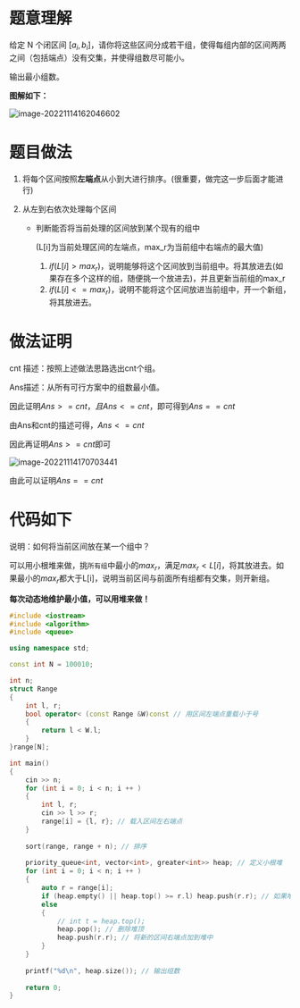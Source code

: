 # 题意理解

给定 N 个闭区间 $[a_i,b_i]$，请你将这些区间分成若干组，使得每组内部的区间两两之间（包括端点）没有交集，并使得组数尽可能小。

输出最小组数。

**图解如下：**

![image-20221114162046602](https://cdn.jsdelivr.net/gh/Lx001T/my-imgs/jq2022/image-20221114162046602.png)

# 题目做法

1. 将每个区间按照**左端点**从小到大进行排序。(很重要，做完这一步后面才能进行)

2. 从左到右依次处理每个区间

   - 判断能否将当前处理的区间放到某个现有的组中

     (L[i]为当前处理区间的左端点，max_r为当前组中右端点的最大值)

     1. $if(L[i] > max_r)$，说明能够将这个区间放到当前组中。将其放进去(如果存在多个这样的组，随便挑一个放进去)，并且更新当前组的max_r
     2. $if(L[i]<=max_r)$，说明不能将这个区间放进当前组中，开一个新组，将其放进去。

# 做法证明

cnt 描述：按照上述做法思路选出cnt个组。

Ans描述：从所有可行方案中的组数最小值。

因此证明$Ans>=cnt，且Ans<=cnt$，即可得到$Ans==cnt$

由Ans和cnt的描述可得，$Ans<=cnt$

因此再证明$Ans>=cnt$即可

![image-20221114170703441](https://cdn.jsdelivr.net/gh/Lx001T/my-imgs/jq2022/image-20221114170703441.png)

由此可以证明$Ans==cnt$

# 代码如下

说明：如何将当前区间放在某一个组中？

可以用小根堆来做，挑`所有组`中最小的$max_r$，满足$max_r<L[i]$，将其放进去。如果最小的$max_r$都大于L[i]，说明当前区间与前面所有组都有交集，则开新组。

**每次动态地维护最小值，可以用堆来做！**

```c++
#include <iostream>
#include <algorithm>
#include <queue>

using namespace std;

const int N = 100010;

int n;
struct Range
{
    int l, r;
    bool operator< (const Range &W)const // 用区间左端点重载小于号
    {
        return l < W.l;
    }
}range[N];

int main()
{
    cin >> n;
    for (int i = 0; i < n; i ++ )
    {
        int l, r;
        cin >> l >> r;
        range[i] = {l, r}; // 载入区间左右端点
    }
    
    sort(range, range + n); // 排序
    
    priority_queue<int, vector<int>, greater<int>> heap; // 定义小根堆
    for (int i = 0; i < n; i ++ )
    {
        auto r = range[i];
        if (heap.empty() || heap.top() >= r.l) heap.push(r.r); // 如果堆是空的，或者最小的max_r都大于等于L[i]，新开组，并将区间右端点加进去
        else
        {
            // int t = heap.top();
            heap.pop(); // 删除堆顶
            heap.push(r.r); // 将新的区间右端点加到堆中
        }
    }
    
    printf("%d\n", heap.size()); // 输出组数
    
    return 0;
}
```

